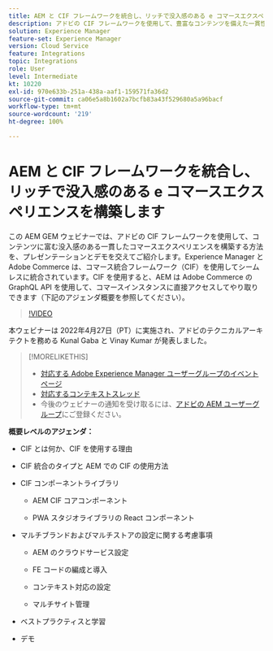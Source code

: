 ```yaml
---
title: AEM と CIF フレームワークを統合し、リッチで没入感のある e コマースエクスペリエンスを構築します
description: アドビの CIF フレームワークを使用して、豊富なコンテンツを備えた一貫性のある没入型コマースエクスペリエンスを構築する方法を説明します。
solution: Experience Manager
feature-set: Experience Manager
version: Cloud Service
feature: Integrations
topic: Integrations
role: User
level: Intermediate
kt: 10220
exl-id: 970e633b-251a-438a-aaf1-159571fa36d2
source-git-commit: ca06e5a8b1602a7bcfb83a43f529680a5a96bacf
workflow-type: tm+mt
source-wordcount: '219'
ht-degree: 100%

---
```


# AEM と CIF フレームワークを統合し、リッチで没入感のある e コマースエクスペリエンスを構築します

この AEM GEM ウェビナーでは、アドビの CIF フレームワークを使用して、コンテンツに富む没入感のある一貫したコマースエクスペリエンスを構築する方法を、プレゼンテーションとデモを交えてご紹介します。Experience Manager と Adobe Commerce は、コマース統合フレームワーク（CIF）を使用してシームレスに統合されています。CIF を使用すると、AEM は Adobe Commerce の GraphQL API を使用して、コマースインスタンスに直接アクセスしてやり取りできます（下記のアジェンダ概要を参照してください）。

>[!VIDEO](https://video.tv.adobe.com/v/342565/?quality=12&learn=on)

本ウェビナーは 2022年4月27日（PT）に実施され、アドビのテクニカルアーキテクトを務める Kunal Gaba と Vinay Kumar が発表しました。

>[!MORELIKETHIS]
>
>* [対応する Adobe Experience Manager ユーザーグループのイベントページ](https://adobe.ly/3O0uXl5/)
>* [対応するコンテキストスレッド](https://adobe.ly/3jorz5r)
>* 今後のウェビナーの通知を受け取るには、[アドビの AEM ユーザーグループ](https://aem-augs.adobe.com/)にご登録ください。


**概要レベルのアジェンダ：**

* CIF とは何か、CIF を使用する理由

* CIF 統合のタイプと AEM での CIF の使用方法

* CIF コンポーネントライブラリ

   * AEM CIF コアコンポーネント

   * PWA スタジオライブラリの React コンポーネント

* マルチブランドおよびマルチストアの設定に関する考慮事項

   * AEM のクラウドサービス設定

   * FE コードの編成と導入

   * コンテキスト対応の設定

   * マルチサイト管理

* ベストプラクティスと学習

* デモ

